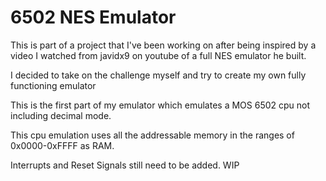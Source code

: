 <h1>6502 NES Emulator</h1>
<p>This is part of a project that I've been working on after being inspired by a video I watched from javidx9 on youtube of a full NES emulator he built.</p> 

<p>I decided to take on the challenge myself and try to create my own fully functioning emulator</p> 

<p>This is the first part of my emulator which emulates a MOS 6502 cpu not including decimal mode. </p> 
<p>This cpu emulation uses all the addressable memory in the ranges of 0x0000-0xFFFF as RAM. </p>  
<p>Interrupts and Reset Signals still need to be added. WIP </p> 